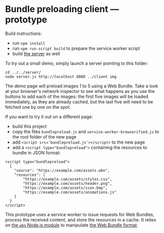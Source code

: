 # Bundle preloading client — prototype

Build instructions:

* run `npm install`
* run `npm run-script build` to prepare the service worker script
* build [the server](../server) as well

To try out a small demo, simply launch a server pointing to this folder:

```
cd ../../server/
node server.js http://localhost 8080 ../client img
```

The demo page will preload images 1 to 5 using a Web Bundle. Take a look at your browser's network inspector to see what happens as you use the buttons to add each of the images: the first five images will be loaded immediately, as they are already cached, but the last five will need to be fetched one by one on the spot.

If you want to try it out on a different page:

* build this project
* copy the files `bundlepreload.js` and `service-worker-browserified.js` to the root folder of the new page
* add `<script src='bundlepreload.js'></script>` to the new page
* add a `<script type="bundlepreload">` containing the resources to bundle in JSON format:

```
<script type="bundlepreload">
  {
    "source": "https://example.com/assets.wbn",
    "resources": [
        "https://example.com/assets/styles.css",
        "https://example.com/assets/header.png",
        "https://example.com/assets/icon.bmp",
        "https://example.com/assets/animations.js"
    ]
  }
</script>
```

This prototype uses a service worker to issue requests for Web Bundles, process the received content, and store the resources in a cache. It relies on [the `wbn` Node.js module](https://www.npmjs.com/package/wbn/) to manipulate [the Web Bundle format](https://github.com/wpack-wg/bundled-responses).
